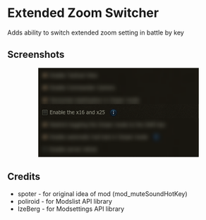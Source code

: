 # Extended Zoom Switcher

Adds ability to switch extended zoom setting in battle by key

## Screenshots

<p align="center">
  <img src="./assets/preview.png" alt="Preview"/><br />
</p>

## Credits

- spoter - for original idea of mod (mod_muteSoundHotKey) 
- poliroid - for Modslist API library 
- IzeBerg - for Modsettings API library 
